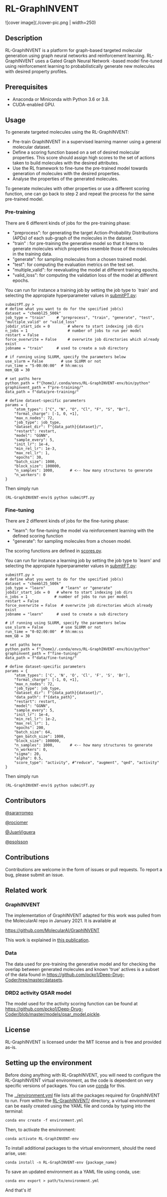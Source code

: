 # RL-GraphINVENT

![cover image](./cover-pic.png | width=250)

## Description
RL-GraphINVENT is a platform for graph-based targeted molecular generation using graph neural networks and reinforcement learning. RL-GraphINVENT uses a Gated Graph Neural Network -based model fine-tuned using reinforcement learning to probabilistically generate new molecules with desired property profiles.

## Prerequisites
* Anaconda or Miniconda with Python 3.6 or 3.8.
* CUDA-enabled GPU.

## Usage
To generate targeted molecules using the RL-GraphINVENT:
* Pre-train GraphINVENT in a supervised learning manner using a general molecular dataset.
* Define a scoring function based on a set of desired molecular properties. This score should assign high scores to the set of actions taken to build molecules with the desired attributes.
* Use the RL framework to fine-tune the pre-trained model towards generation of molecules with the desired properties.
* Analyse the properties of the generated molecules.

To generate molecules with other properties or use a different scoring function, one can go back to step 2 and repeat the process for the same pre-trained model.

### Pre-training
There are 6 different kinds of jobs for the pre-training phase:
* "preprocess": for generating the target Action-Probability Distributions (APDs) of each sub-graph of the molecules in the dataset.
* "train" : for pre-training the generative model so that it learns to generate molecules which properties resemble those of the molecules in the training data.
* "generate": for sampling molecules from a chosen trained model.
* "test": for computing the evaluation metrics on the test set.
* "multiple_valid": for reevaluating the model at different training epochs.
* "valid_loss": for computing the validation loss of the model at different epochs.

You can run for instance a training job by setting the job type to `train' and selecting the appropiate hyperparameter values in [submitPT.py](./submitPT.py):
```
submitPT.py >
# define what you want to do for the specified job(s)
dataset = "chembl25_500k"
job_type = "train"     # "preprocess", "train", "generate", "test", "multiple_valid" or "valid_loss"
jobdir_start_idx = 0        # where to start indexing job dirs
n_jobs = 1                  # number of jobs to run per model
restart = False
force_overwrite = False     # overwrite job directories which already exist
jobname = "train"      # used to create a sub directory

# if running using SLURM, specify the parameters below
use_slurm = False        # use SLURM or not
run_time = "5-00:00:00"  # hh:mm:ss
mem_GB = 30

# set paths here
python_path = f"{home}/.conda/envs/RL-GraphINVENT-env/bin/python"
graphinvent_path = f"pre-training/"
data_path = f"data/pre-training/"

# define dataset-specific parameters
params = {
    "atom_types": ["C", "N", "O", "Cl", "F", "S", "Br"],
    "formal_charge": [-1, 0, +1],
    "max_n_nodes": 72,
    "job_type": job_type,
    "dataset_dir": f"{data_path}{dataset}/",
    "restart": restart,
    "model": "GGNN",
    "sample_every": 5,
    "init_lr": 1e-4,
    "min_rel_lr": 1e-3,
    "max_rel_lr": 1,
    "epochs": 30,
    "batch_size": 1000,
    "block_size": 100000,
    "n_samples": 1000,       # <-- how many structures to generate
    "n_workers": 0
}
```
Then simply run
```
(RL-GraphINVENT-env)$ python submitPT.py
```

### Fine-tuning
There are 2 different kinds of jobs for the fine-tuning phase:
* "learn": for fine-tuning the model via reinforcement learning with the defined scoring function
* "generate": for sampling molecules from a chosen model.

The scoring functions are defined in [scores.py](./fine-tuning/scores.py).

You can run for instance a learning job by setting the job type to `learn' and selecting the appropiate hyperparameter values in [submitFT.py](./submitFT.py):
```
submitFT.py >
# define what you want to do for the specified job(s)
dataset = "chembl25_500k"
job_type = "learn"       # "learn" or "generate"
jobdir_start_idx = 0   # where to start indexing job dirs
n_jobs = 1            # number of jobs to run per model
restart = False
force_overwrite = False  # overwrite job directories which already exist
jobname = "learn"      # used to create a sub directory

# if running using SLURM, specify the parameters below
use_slurm = False        # use SLURM or not
run_time = "0-02:00:00"  # hh:mm:ss
mem_GB = 30

# set paths here
python_path = f"{home}/.conda/envs/RL-GraphINVENT-env/bin/python"
graphinvent_path = f"fine-tuning/"
data_path = f"data/fine-tuning/"

# define dataset-specific parameters
params = {
    "atom_types": ['C', 'N', 'O', 'Cl', 'F', 'S', 'Br'],
    "formal_charge": [-1, 0, +1],
    "max_n_nodes": 72,
    "job_type": job_type,
    "dataset_dir": f"{data_path}{dataset}/",
    "data_path": f"{data_path}",
    "restart": restart,
    "model": "GGNN",
    "sample_every": 5,
    "init_lr": 1e-4,
    "min_rel_lr": 1e-2,
    "max_rel_lr": 1,
    "epochs": 200,
    "batch_size": 64,
    "gen_batch_size": 1000,
    "block_size": 100000,
    "n_samples": 1000,       # <-- how many structures to generate
    "n_workers": 0,
    "sigma": 20,
    "alpha": 0.5,
    "score_type": "activity", #"reduce", "augment", "qed", "activity"
}
```

Then simply run
```
(RL-GraphINVENT-env)$ python submitFT.py
```

## Contributors
[@sararromeo](https://www.github.com/sararromeo)

[@rociomer](https://www.github.com/rociomer)

[@JuanViguera](https://www.github.com/JuanViguera)

[@psolsson](https://www.github.com/psolsson)

## Contributions

Contributions are welcome in the form of issues or pull requests. To report a bug, please submit an issue.


## Related work
### GraphINVENT
The implementation of GraphINVENT adapted for this work was pulled from the MolecularAI repo in January 2021. It is available at

https://github.com/MolecularAI/GraphINVENT

This work is explained in [this publication](https://doi.org/10.1088/2632-2153/abcf91).


### Data
The data used for pre-training the generative model and for checking the overlap between generated molecules and known 'true' actives is a subset of the data found in https://github.com/pcko1/Deep-Drug-Coder/tree/master/datasets.

### DRD2 activity QSAR model
The model used for the activity scoring function can be found at https://github.com/pcko1/Deep-Drug-Coder/blob/master/models/qsar_model.pickle.


## License

RL-GraphINVENT is licensed under the MIT license and is free and provided as-is.

## Setting up the environment
Before doing anything with RL-GraphINVENT, you will need to configure the RL-GraphINVENT virtual environment, as the code is dependent on very specific versions of packages. You can use [conda](https://docs.conda.io/en/latest/) for this.

The [../environment.yml](../environment.yml) file lists all the packages required for GraphINVENT to run. From within the [RL-GraphINVENT/](../) directory, a virtual environment can be easily created using the YAML file and conda by typing into the terminal:

```
conda env create -f environment.yml
```

Then, to activate the environment:

```
conda activate RL-GraphINVENT-env
```

To install additional packages to the virtual environment, should the need arise, use:

```
conda install -n RL-GraphINVENT-env {package_name}
```

To save an updated environment as a YAML file using conda, use:

```
conda env export > path/to/environment.yml
```

And that's it!

